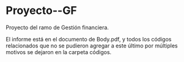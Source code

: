 # Proyecto--GF

Proyecto del ramo de Gestión financiera.

El informe está en el documento de Body.pdf, y todos los códigos relacionados que no se pudieron agregar a este último por múltiples motivos se dejaron en la carpeta códigos.
